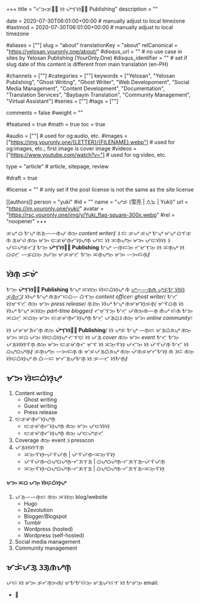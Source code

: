 +++
title = "ᜆᜓᜅ᜔ᜃᜓᜎ᜕ ᜐ ᜌᜒᜎᜓᜐᜈ᜕ Publishing"
description = ""

date = 2020-07-30T06:01:00+00:00                                          # manually adjust to local timezone
#lastmod = 2020-07-30T06:01:00+00:00                                       # manually adjust to local timezone

#aliases = [""]
slug = "about"
translationKey = "about"
relCanonical = "https://yelosan.youronly.one/about/"
#disqus_url = ""                                                    # no use case in sites by Yelosan Publishing (YourOnly.One)
#disqus_identifier = ""                                             # set if slug date of this content is different from main translation (en-PH)

#channels = [""]
#categories = [""]
keywords = ["Yelosan", "Yelosan Publishing", "Ghost Writing", "Ghost Writer", "Web Developoment", "Social Media Management", "Content Development", "Documentation", "Translation Services", "Baybayin Translation", "Community Management", "Virtual Assistant"]
#series = [""]
#tags = [""]

comments = false
#weight = ""

#featured = true
#math = true
toc = true

#audio = [""]                                                          # used for og:audio, etc.
#images = ["https://img.youronly.one/{LETTER}/{FILENAME}.webp"]                 # used for og:images, etc.; first image is cover image
#videos = ["https://www.youtube.com/watch?v="]                         # used for og:video, etc.

type = "article"                                                           # article, sitepage, review

#draft = true

#license = ""                                                         # only set if the post license is not the same as the site license

[[authors]]
  person = "yuki"
  #id = ""
  name = "ᜌᜓᜃᜒ (雪亮 | 스노 | Yuki)"
  url = "https://im.youronly.one/yuki/"
  avatar = "https://rsc.youronly.one/img/y/Yuki_flag-square-300x.webp"
  #rel = "noopener"
+++

ᜃᜌᜓ ᜊ ᜀᜌ᜔ ᜈᜄ᜔ᜑᜑᜈᜉ᜔ ᜈᜅ᜔ *content writer*᜶ ᜂ ᜇᜒ ᜃᜌ ᜃᜌᜓ ᜀᜌ᜔ ᜋᜌ᜔ ᜊᜎᜃ᜔ ᜈ ᜄᜓᜋᜏ ᜈᜅ᜔ ᜋᜅ ᜇᜓᜃᜓᜋᜒᜈ᜔ᜆᜐ᜔ᜌᜓᜈ᜔ ᜉᜇ ᜐ ᜁᜈ᜔ᜌᜓᜅ᜔ ᜋᜅ ᜉᜓᜇᜓᜐᜒᜐᜓ ᜂ ᜉᜓᜇᜓᜌᜒᜃ᜔ᜆᜓ᜶ ᜀᜅ᜔ **ᜌᜒᜎᜓᜐᜈ᜕ Publishing** ᜀᜌ᜔ ᜑᜈ᜔ᜇᜅ᜔ ᜆᜓᜋᜓᜎᜓᜅ᜔ ᜐ ᜁᜈ᜔ᜌᜓ ᜐ ᜊᜏᜆ᜔ ᜑᜃ᜔ᜊᜅ᜔ ᜂᜉᜅ᜔ ᜋᜃᜋᜒᜆ᜔ ᜀᜅ᜔ ᜁᜈ᜔ᜌᜓᜅ᜔ ᜋᜅ ᜑᜅᜇᜒᜈ᜔᜶

## ᜐᜒᜈᜓ ᜃᜋᜒ

ᜀᜅ᜔ **ᜌᜒᜎᜓᜐᜈ᜕ Publishing** ᜀᜌ᜔ ᜁᜐᜅ᜔ ᜐᜒᜇᜊᜒᜐᜌᜓ ᜈᜒ [ᜌᜑᜓᜑᜈᜈ᜔ ᜌᜓᜃᜒᜀ ᜐᜒᜐᜒ ᜃᜓᜈᜒᜆ](https://iam.youronly.one)᜶ ᜐᜒᜌ ᜀᜌ᜔ ᜈᜄ᜔ᜆᜇᜊᜑᜓ ᜊᜒᜎᜅ᜔ *content officer*᜵ *ghost writer*᜵ ᜀᜆ᜔ ᜐᜓᜋᜓᜎᜆ᜔ ᜈᜅ᜔ ᜋᜅ *press release*᜵ ᜈᜓᜂᜅ᜔ ᜐᜒᜌ ᜀᜌ᜔ ᜈᜋᜋᜐᜓᜃᜈ᜔᜵ ᜋᜎᜒᜊᜈ᜔ ᜐ ᜐᜒᜌ ᜀᜌ᜔ ᜁᜐᜅ᜔ *part-time blogger*᜶ ᜆᜓᜋᜓᜎᜓᜅ᜔ ᜀᜆ᜔ ᜉᜒᜈᜅᜓᜈᜑᜈ᜔ ᜈᜒᜌ ᜇᜒᜈ ᜀᜅ᜔ ᜁᜊᜆ᜔ ᜁᜊᜅ᜔ ᜋᜅ ᜇᜓᜃᜓᜋᜒᜈ᜔ᜆᜐ᜔ᜌᜓᜈ᜔ ᜀᜆ᜔ ᜉᜄ᜔ᜊᜓᜂ ᜈᜅ᜔ ᜋᜅ *online community*᜶

ᜐ ᜉᜋᜋᜄᜒᜆᜈ᜔ ᜈᜅ᜔ **ᜌᜒᜎᜓᜐᜈ᜕ Publishing**᜵ ᜐᜒ ᜌᜓᜃᜒ ᜀᜌ᜔ ᜑᜈ᜔ᜇ ᜋᜄ᜔ᜊᜒᜄᜌ᜔ ᜈᜅ᜔ ᜋᜅ ᜁᜊ ᜉᜅ᜔ ᜐᜒᜇ᜔ᜊᜒᜐ᜔ᜌᜓ ᜆᜓᜎᜇ᜔ ᜐ ᜉᜄ᜔ *cover* ᜈᜅ᜔ ᜋᜅ *event* ᜀᜆ᜔ ᜀᜅ᜔ ᜉᜄ᜔ᜐᜐᜎᜒᜈ᜔ ᜈᜅ᜔ ᜋᜅ ᜇᜓᜃᜓᜋᜒᜈ᜔ᜆᜓ ᜋᜓᜎ ᜐ ᜁᜅ᜔ᜎᜒᜐ᜔ ᜉᜆᜓᜅᜓ ᜐ ᜉᜒᜎᜒᜉᜒᜈᜓ ᜀᜆ᜔ ᜐ ᜊᜌ᜔ᜊᜌᜒᜈ᜔᜶ ᜃᜈ᜔ᜌᜅ᜔ ᜑᜅᜇᜒᜈ᜔ ᜈ ᜋᜃᜉᜄ᜔ᜊᜒᜄᜌ᜔ ᜈᜅ᜔ ᜉᜒᜈᜃᜋᜆᜀᜐ᜔ ᜈ ᜂᜇᜒ ᜈᜅ᜔ ᜐᜒᜇ᜔ᜊᜒᜐ᜔ᜌᜓ ᜈ ᜊᜒᜑᜒᜇ ᜋᜆᜄ᜔ᜉᜓᜀᜈ᜔ ᜐ ᜃᜑᜒᜆ᜔ ᜐᜀᜈ᜔᜶

## ᜋᜅ ᜐᜒᜇᜊᜒᜐ᜔ᜌᜓ

1. Content writing
    - Ghost writing
    - Guest writing
    - Press release
1. ᜇᜓᜃᜓᜋᜒᜈ᜔ᜆᜐ᜔ᜌᜓᜈ᜔
    - ᜇᜓᜃᜓᜋᜒᜈ᜔ᜆᜐ᜔ᜌᜓᜈ᜔ ᜈᜅ᜔ ᜋᜅ ᜉᜓᜇᜓᜐᜒᜐᜓ
    - ᜇᜓᜃᜓᜋᜒᜈ᜔ᜆᜐ᜔ᜌᜓᜈ᜔ ᜈᜅ᜔ ᜉᜓᜇᜓᜌᜒᜃ᜔ᜆᜓ
1. Coverage ᜈᜅ᜔ event ᜂ presscon
1. ᜉᜄ᜔ᜐᜐᜎᜒᜈ᜔
    - ᜁᜅ᜔ᜎᜒᜐ᜔–ᜉᜒᜎᜒᜉᜒᜈᜓ | ᜉᜒᜎᜒᜉᜒᜈᜓ–ᜁᜅ᜔ᜎᜒᜐ᜔
    - ᜉᜒᜎᜒᜉᜒᜈᜓ–ᜊᜌ᜔ᜊᜌᜒᜈ᜔-ᜆᜄᜎᜓᜄ᜔ | ᜊᜌ᜔ᜊᜌᜒᜈ᜔-ᜆᜄᜎᜓᜄ᜔–ᜉᜒᜎᜒᜉᜒᜈᜓ
    - ᜁᜅ᜔ᜎᜒᜐ᜔–ᜊᜌ᜔ᜊᜌᜒᜈ᜔-ᜆᜄᜎᜓᜄ᜔ | ᜊᜌ᜔ᜊᜌᜒᜈ᜔-ᜆᜄᜎᜓᜄ᜔–ᜁᜅ᜔ᜎᜒᜐ᜔

#### ᜋᜅ ᜁᜊ ᜉᜅ᜔ ᜐᜒᜇ᜔ᜊᜒᜐ᜔ᜌᜓ

1. ᜉᜄ᜔ᜑᜑᜈ᜔ᜇ ᜈᜅ᜔ ᜁᜐᜅ᜔ blog/website
    - Hugo
    - b2evolution
    - Blogger/Blogspot
    - Tumblr
    - Wordpress (hosted)
    - Wordpress (self-hosted)
1. Social media management
1. Community management

## ᜋᜃᜒᜉᜄ᜔ ᜂᜄ᜔ᜈᜌᜈ᜔

ᜉᜇ ᜐ ᜋᜅ ᜃᜆᜈᜓᜅᜈ᜵ ᜋᜀᜀᜇᜒᜅ᜔ ᜋᜄ᜔ᜉᜇᜎ ᜐ ᜀᜋᜒᜅ᜔ email:

- &#x1F4E7; <span class="email_yelosan"></span>
